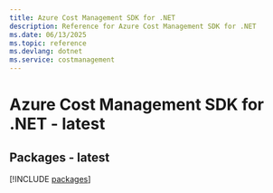 ```yaml
---
title: Azure Cost Management SDK for .NET
description: Reference for Azure Cost Management SDK for .NET
ms.date: 06/13/2025
ms.topic: reference
ms.devlang: dotnet
ms.service: costmanagement
---
```

# Azure Cost Management SDK for .NET - latest
## Packages - latest
[!INCLUDE [packages](cost-management-index.md)]